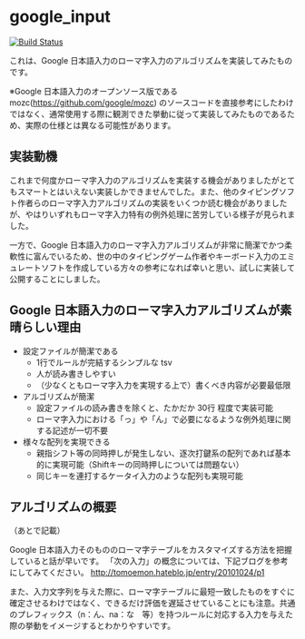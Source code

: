 # google_input

[![Build Status](https://travis-ci.org/tomoemon/google_input.svg?branch=develop)](https://travis-ci.org/tomoemon/google_input)

これは、Google 日本語入力のローマ字入力のアルゴリズムを実装してみたものです。

※Google 日本語入力のオープンソース版である mozc(https://github.com/google/mozc) のソースコードを直接参考にしたわけではなく、通常使用する際に観測できた挙動に従って実装してみたものであるため、実際の仕様とは異なる可能性があります。
## 実装動機

これまで何度かローマ字入力のアルゴリズムを実装する機会がありましたがとてもスマートとはいえない実装しかできませんでした。また、他のタイピングソフト作者らのローマ字入力アルゴリズムの実装をいくつか読む機会がありましたが、やはりいずれもローマ字入力特有の例外処理に苦労している様子が見られました。

一方で、Google 日本語入力のローマ字入力アルゴリズムが非常に簡潔でかつ柔軟性に富んでいるため、世の中のタイピングゲーム作者やキーボード入力のエミュレートソフトを作成している方々の参考になれば幸いと思い、試しに実装して公開することにしました。

## Google 日本語入力のローマ字入力アルゴリズムが素晴らしい理由

* 設定ファイルが簡潔である
  * 1行でルールが完結するシンプルな tsv
  * 人が読み書きしやすい
  * （少なくともローマ字入力を実現する上で）書くべき内容が必要最低限
* アルゴリズムが簡潔
  * 設定ファイルの読み書きを除くと、たかだか 30行 程度で実装可能
  * ローマ字入力における「っ」や「ん」で必要になるような例外処理に関する記述が一切不要
* 様々な配列を実現できる
  * 親指シフト等の同時押しが発生しない、逐次打鍵系の配列であれば基本的に実現可能（Shiftキーの同時押しについては問題ない）
  * 同じキーを連打するケータイ入力のような配列も実現可能

## アルゴリズムの概要

（あとで記載）

Google 日本語入力そのもののローマ字テーブルをカスタマイズする方法を把握していると話が早いです。
「次の入力」の概念については、下記ブログを参考にしてみてください。
http://tomoemon.hateblo.jp/entry/20101024/p1

また、入力文字列を与えた際に、ローマ字テーブルに最短一致したものをすぐに確定させるわけではなく、できるだけ評価を遅延させていることにも注意。共通のプレフィックス（n：ん、na：な　等）を持つルールに対応する入力を与えた際の挙動をイメージするとわかりやすいです。
